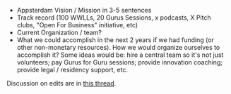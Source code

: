 * Appsterdam Vision / Mission in 3-5 sentences
* Track record (100 WWLLs, 20 Gurus Sessions, x podcasts, X Pitch clubs, "Open For Business" initiative, etc)
* Current Organization / team?
* What we could accomplish in the next 2 years if we had funding (or other non-monetary resources). How we would organize ourselves to accomplish it? Some ideas would be: hire a central team so it's not just volunteers; pay Gurus for Guru sessions; provide innovation coaching; provide legal / residency support, etc.

Discussion on edits are in [this thread](https://github.com/Appsterdam/open/issues/39).
